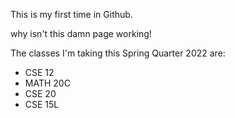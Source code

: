 This is my first time in Github.

why isn't this damn page working!

The classes I'm taking this Spring Quarter 2022 are: 
+ CSE 12
+ MATH 20C
+ CSE 20
+ CSE 15L
